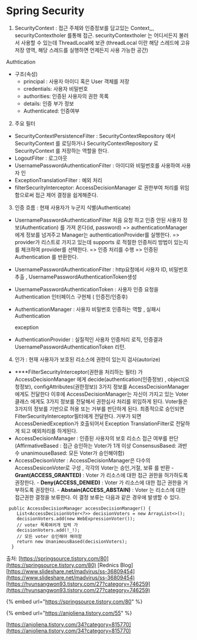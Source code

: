# Spring Security

  
1. SecurityContext : 접근 주체와 인증정보를 담고있는 Context,,, securityContextholer 를통해 접근. securityContextholer 는 어디서든지 불러서 사용할 수 있는데 ThreadLocal에 보관 \(threadLocal 이란 해당 스레드에 고유 저장 영역, 해당 스레드를 실행하면 언제든지 사용 가능한 공간\)

 Authtication

* 구조\(속성\)
  * principal : 사용자 아이디 혹은 User 객체를 저장
  * credentials: 사용자 비밀번호
  * authorities: 인증된 사용자의 권한 목록
  * details: 인증 부가 정보
  * Authenticated: 인증여부

2.  주요 필터

* SecurityContextPersistenceFilter : SecurityContextRepository 에서 SecurityContext 를 로딩하거나 SecurityContextRepository 로 SecurityContext 를 저장하는 역할을 한다.
* LogoutFilter : 로그아웃 
* UsernamePasswordAuthenticationFilter : 아이디와 비밀번호를 사용하여 사용자 인
* ExceptionTranslationFilter : 예외 처리 
* filterSecurityInterceptor:  AccessDecisionManager 로 권한부여 처리를 위임함으로써 접근 제어 결정을 쉽게해준다.

3. 인증 흐름 : 현재 사용자가 누군지 식별\(Authenticate\)

*  UsernamePasswordAuthenticationFilter 처음 요청 하고 인증 안된 사용자 정보\(Authentication\) 를 가져 온다\(id, password\) =&gt; authenticationManager에게 정보를 넘겨주고 Manager는 authenticationProvider를 실행한다. =&gt; provider가 리스트로 가지고 있는데 supports 로 적절한 인증처리 방법이 있는지를 체크하여 provider를 선택한다. =&gt; 인증 처리를 수행 =&gt; 인증된 Authentication 를 반환한다.
*   UsernamePasswordAuthenticationFilter : http요청에서 사용자 ID, 비밀번호 추출 , UsernamePasswordAuthenticationToken생성
* UsernamePasswordAuthenticationToken : 사용자 인증 요청을 Authentication 인터페이스 구현체 \( 인증전/인증후\)
* AuthenticationManager : 사용자 비밀번호  인증하는 역할 , 실패시 Authentication

  exception 

* AuthenticationProvider : 실질적인 사용자 인증처리 로직, 인증결과 UsernamePasswordAuthenticationToken 리턴.

4. 인가 : 현재 사용자가 보호된 리소스에 권한이 있는지 검사\(autorize\)

*  ****FilterSecurityInterceptor\(권한을 처리하는 필터\) 가 AccessDecisionManager 에게 decide\(authentication\(인증정보\) , object\(요청정보\), configAttributes\(권한정보\)\)  3가지 정보를 AccessDecisionManager 에게도 전달한다 이후에 AccessDecisionManager는 자신이 가지고 있는 Voter클래스 에게도 3가지 정보를 전달해서 권한심사 처리를 위임하게 된다. Voter들은 3가지의 정보를 기반으로 허용 또는 거부를 판단하게 된다. 최종적으로 승인되면 FilterSecurityInterceptor필터에게 전달한다. 거부가 되면  AccessDeniedException가 호출되어서 Exception TranslationFilter로 전달하게 되고 예외처리를 하게된다. 
* AccessDecisionManager : 인증된 사용자의 보호 리소스 접근 여부를 판단\(AffirmativeBased : 접근 승인하는 Voter가 1개 이상                          ConsensusBased: 과반수                                                                  unanimouseBased: 모든 Voter가 승인해야함\)
* AccessDecisonVoter : AccessDecisionManager은 다수의 AccessDesiconVoter로 구성 , 각각의 Voter는 승인,거절, 보류 를 반환                                                              - **Grant\(ACCESS\_GRANTED\)** : Voter 가 리소스에 대한 접근 권한을 허가하도록 권장한다.                                                                                                                                  - **Deny\(ACCESS\_DENIED\)** : Voter 가 리소스에 대한 접근 권한을 거부하도록 권장한다.                                                                                                                                      - **Abstain\(ACCESS\_ABSTAIN\)** : Voter 는 리소스에 대한 접근권한 결정을 보류한다. 이 결정 보류는 다음과 같은 경우에 발생할 수 있다. 

```text
 public AccessDecisionManager accessDecisionManager() {
    List<AccessDecisionVoter<?>> decisionVoters = new ArrayList<>();
    decisionVoters.add(new WebExpressionVoter());
    // voter 목록여러개 입력 가
    decisionVoters.add(!_!);
    // 모든 voter 승인해야 해야함
    return new UnanimousBased(decisionVoters);
  }
```

  
출처: [https://springsource.tistory.com/80](https://springsource.tistory.com/80) \[Rednics Blog\] [https://www.slideshare.net/madvirus/ss-36809454](https://www.slideshare.net/madvirus/ss-36809454)[https://hyunsangwon93.tistory.com/27?category=746259](https://hyunsangwon93.tistory.com/27?category=746259)

{% embed url="https://springsource.tistory.com/80" %}

{% embed url="https://anjoliena.tistory.com/55" %}

[https://anjoliena.tistory.com/34?category=815770](https://anjoliena.tistory.com/34?category=815770)

